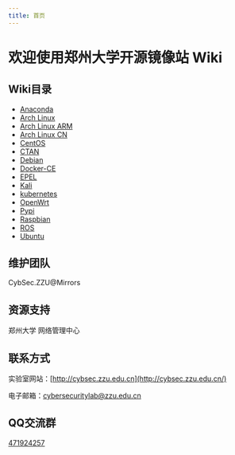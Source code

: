 ```yaml
---
title: 首页
---
```

# 欢迎使用郑州大学开源镜像站 Wiki

## Wiki目录

- [Anaconda](/wiki/anaconda)
- [Arch Linux](/wiki/arch)
- [Arch Linux ARM](/wiki/archarm)
- [Arch Linux CN](/wiki/archcn)
- [CentOS](/wiki/centos)
- [CTAN](/wiki/ctan)
- [Debian](/wiki/debian)
- [Docker-CE](/wiki/docker-ce)
- [EPEL](/wiki/epel)
- [Kali](/wiki/kali)
- [kubernetes](/wiki/kubernetes)
- [OpenWrt](/wiki/openwrt)
- [Pypi](/wiki/pypi)
- [Raspbian](/wiki/raspbian)
- [ROS](/wiki/ros)
- [Ubuntu](/wiki/ubuntu)

## 维护团队

CybSec.ZZU@Mirrors

## 资源支持

郑州大学 网络管理中心

## 联系方式

实验室网站：[http://cybsec.zzu.edu.cn](http://cybsec.zzu.edu.cn/)

电子邮箱：[cybersecuritylab@zzu.edu.cn](mailto:cybersecuritylab@zzu.edu.cn)

## QQ交流群

[471924257](https://jq.qq.com/?_wv=1027&k=2gq8t3wl)